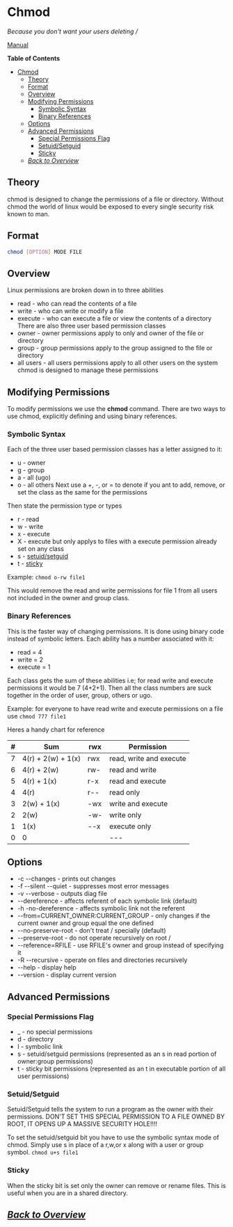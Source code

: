 # Chmod
*Because you don't want your users deleting /*

[Manual](https://www.gnu.org/software/coreutils/manual/html_node/chmod-invocation.html#chmod-invocation)

**Table of Contents**
- [Chmod](#chmod)
  - [Theory](#theory)
  - [Format](#format)
  - [Overview](#overview)
  - [Modifying Permissions](#modifying-permissions)
    - [Symbolic Syntax](#symbolic-syntax)
    - [Binary References](#binary-references)
  - [Options](#options)
  - [Advanced Permissions](#advanced-permissions)
    - [Special Permissions Flag](#special-permissions-flag)
    - [Setuid/Setguid](#setuidsetguid)
    - [Sticky](#sticky)
  - [*Back to Overview*](#back-to-overview)
## Theory
chmod is designed to change the permissions of a file or directory. Without chmod the world of linux would be exposed to every single security risk known to man.
## Format
```sh
chmod [OPTION] MODE FILE
```
## Overview
Linux permissions are broken down in to three abilities
* read - who can read the contents of a file
* write - who can write or modify a file
* execute - who can execute a file or view the contents of a directory
There are also three user based permission classes
* owner - owner permissions apply to only and owner of the file or directory
* group - group permissions apply to the group assigned to the file or directory
* all users - all users permissions apply to all other users on the system
chmod is designed to manage these permissions
## Modifying Permissions
To modify permissions we use the **chmod** command. There are two ways to use chmod, explicitly defining and using binary references.
### Symbolic Syntax 
Each of the three user based permission classes has a letter assigned to it:
* u - owner
* g - group
* a - all (ugo)
* o - all others
Next use a +, -, or = to denote if you ant to add, remove, or set the class as the same for the permissions

Then state the permission type or types
* r - read
* w - write
* x - execute
* X - execute but only applys to files with a execute permission already set on any class
* s - [setuid/setguid](#setuidsetguid)
* t - [sticky](#sticky)

Example: `chmod o-rw file1`

This would remove the read and write permissions for file 1 from all users not included in the owner and group class.  
### Binary References 
This is the faster way of changing permissions. It is done using binary code instead of symbolic letters. Each ability has a number associated with it:
* read = 4
* write = 2
* execute = 1

Each class gets the sum of these abilities i.e; for read write and execute permissions it would be 7 (4+2+1). Then all the class numbers are suck together in the order of user, group, others or ugo. 

Example: for everyone to have read write and execute permissions on a file use `chmod 777 file1`

Heres a handy chart for reference

 | # | Sum | rwx | Permission |
 |  -----------  |  -----------  |  -----------  |  -----------  |
 | 7 | 4(r) + 2(w) + 1(x) | rwx | read, write and execute |
 | 6 | 4(r) + 2(w) | rw- | read and write |
 | 5 | 4(r) + 1(x) | r-x | read and execute |
 | 4 | 4(r) | r-- | read only |
 | 3 | 2(w) + 1(x) | -wx | write and execute |
 | 2 | 2(w) | -w- | write only |
 | 1 | 1(x) | --x | execute only |
 | 0 | 0 |  | --- | none |
## Options
* -c --changes - prints out changes
* -f --silent --quiet - suppresses most error messages
* -v --verbose - outputs diag file
* --dereference - affects referent of each symbolic link (default)
* -h -no-dereference - affects symbolic link not the referent
* --from=CURRENT_OWNER:CURRENT_GROUP - only changes if the current owner and group equal the one defined
* --no-preserve-root - don't treat / specially (default)
* --preserve-root - do not operate recursively on root /
* --reference=RFILE - use RFILE's owner and group instead of specifying it
* -R --recursive - operate on files and directories recursively
* --help - display help
* --version - display current version

## Advanced Permissions
### Special Permissions Flag
* _ - no special permissions
* d - directory
* l - symbolic link
* s - setuid/setguid permissions (represented as an s in read portion of owner:group permissions)
* t - sticky bit permissions (represented as an t in executable portion of all user permissions)
### Setuid/Setguid 
Setuid/Setguid tells the system to run a program as the owner with their permissions. DON'T SET THIS SPECIAL PERMISSION TO A FILE OWNED BY ROOT, IT OPENS UP A MASSIVE SECURITY HOLE!!!!

To set the setuid/setguid bit you have to use the symbolic syntax mode of chmod. Simply use s in place of a r,w,or x along with a user or group symbol. `chmod u+s file1`
### Sticky 
When the sticky bit is set only the owner can remove or rename files. This is useful when you are in a shared directory. 
## *[Back to Overview](../overview.md)*